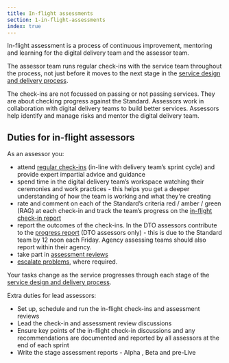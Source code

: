 ```yaml
---
title: In-flight assessments
section: 1-in-flight-assessments
index: true
---
```


In-flight assessment is a process of continuous improvement, mentoring and learning for the digital delivery team and the assessor team.

The assessor team runs regular check-ins with the service team throughout the process, not just before it moves to the next stage in the [service design and delivery process](https://www.dto.gov.au/standard/service-design-and-delivery-process/). 

The check-ins are not focussed on passing or not passing services. They are about checking progress against the Standard. Assessors work in collaboration with digital delivery teams to build better services. Assessors help identify and manage risks and mentor the digital delivery team.

## Duties for in-flight assessors

As an assessor you:

*	attend [regular check-ins](https://github.com/AusDTO/service-handbook/tree/gh-pages/_inflight/2-check-ins) (in-line with delivery team’s sprint cycle) and provide expert impartial advice and guidance
*	spend time in the digital delivery team’s workspace watching their ceremonies and work practices - this helps you get a deeper understanding of how the team is working and what they're creating 
*	rate and comment on each of the Standard’s criteria red / amber / green (RAG) at each check-in and track the team’s progress on the [in-flight check-in report](https://github.com/AusDTO/service-handbook/tree/gh-pages/_inflight/5-tools) 
*	report the outcomes of the check-ins. In the DTO assessors contribute to the [progress report](https://github.com/AusDTO/service-handbook/tree/gh-pages/_inflight/5-tools) (DTO assessors only) - this is due to the Standard team by 12 noon each Friday. Agency assessing teams should also report within their agency.
*	take part in [assessment reviews](https://github.com/AusDTO/service-handbook/tree/gh-pages/_inflight/3-assessment-reviews)
*	[escalate problems](https://github.com/AusDTO/service-handbook/blob/gh-pages/_inflight/3-assessment-reviews/index.md#escalate), where required.

Your tasks change as the service progresses through each stage of the [service design and delivery process](https://www.dto.gov.au/standard/service-design-and-delivery-process/).

Extra duties for lead assessors:

*	Set up, schedule and run the in-flight check-ins and assessment reviews
*	Lead the check-in and assessment review discussions
*	Ensure key points of the in-flight check-in discussions and any recommendations are documented and reported by all assessors at the end of each sprint
*	Write the stage assessment reports - Alpha , Beta and pre-Live
